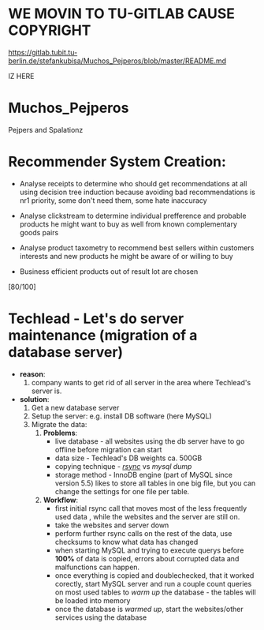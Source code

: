 WE MOVIN TO TU-GITLAB CAUSE COPYRIGHT
====================================================================

https://gitlab.tubit.tu-berlin.de/stefankubisa/Muchos_Pejperos/blob/master/README.md

IZ HERE












# Muchos_Pejperos
Pejpers and Spalationz

Recommender System Creation: 
=============================================================

* Analyse receipts to determine who should get recommendations at all using decision tree induction because avoiding bad recommendations is nr1 priority, some don't need them, some hate inaccuracy 

* Analyse clickstream to determine individual prefference and probable products he might want to buy as well from known complementary goods pairs 

* Analyse product taxometry to recommend best sellers within customers interests and new products he might be aware of or willing to buy 

* Business efficient products out of result lot are chosen

[80/100]


Techlead - Let's do server maintenance (migration of a database server)
=============================================================
- **reason**: 
    1. company wants to get rid of all server in the area where Techlead's server is.
- **solution**:
    1. Get a new database server
    2. Setup the server: e.g. install DB software (here MySQL) 
    3. Migrate the data:
         1. **Problems**:
             - live database - all websites using the db server have to go offline before migration can start
             - data size - Techlead's DB weights ca. 500GB
             - copying technique - [*rsync*](https://en.wikipedia.org/wiki/Rsync)  vs *mysql dump*
             - storage method - InnoDB engine (part of MySQL since version 5.5) likes to store all tables in one big file, but                you can change the settings for one file per table.
         2. **Workflow**:
             - first initial rsync call that moves most of the less frequently used data , while the websites and the server are still on.
             - take the websites and server down
             - perform  further rsync calls on the rest of the data, use checksums to know what data has changed
             - when starting MySQL and trying to execute querys before **100%** of data is copied, errors about corrupted                    data and malfunctions can happen.
             - once everything is copied and doublechecked, that it worked corectly, start MySQL server and run a couple                    count queries on most used tables to *warm up* the database - the tables will be loaded into memory
             - once the database is *warmed up*, start the websites/other services using the database

